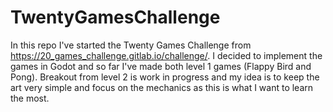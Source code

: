 # TwentyGamesChallenge

In this repo I've started the Twenty Games Challenge from https://20_games_challenge.gitlab.io/challenge/. I decided to implement the games in Godot and so far I've made both level 1 games (Flappy Bird and Pong). Breakout from level 2 is work in progress and my idea is to keep the art very simple and focus on the mechanics as this is what I want to learn the most.
